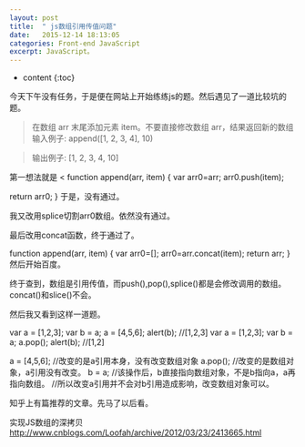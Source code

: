 ```yaml
---
layout: post
title:  " js数组引用传值问题"
date:   2015-12-14 18:13:05
categories: Front-end JavaScript
excerpt: JavaScript。
---
```


* content
{:toc}

今天下午没有任务，于是便在网站上开始练练js的题。然后遇见了一道比较坑的题。


>在数组 arr 末尾添加元素 item。不要直接修改数组 arr，结果返回新的数组
输入例子:
>append([1, 2, 3, 4],  10)

>输出例子:
>[1, 2, 3, 4, 10]

第一想法就是
<
function append(arr, item) {
    var arr0=arr;
    arr0.push(item);

return arr0;
}
于是，没有通过。

我又改用splice切割arr0数组。依然没有通过。

最后改用concat函数，终于通过了。

  function append(arr, item) {
      var arr0=[];
      arr0=arr.concat(item);
  return arr;
  }
然后开始百度。

终于查到，数组是引用传值，而push(),pop(),splice()都是会修改调用的数组。concat()和slice()不会。

然后我又看到这样一道题。

var a = [1,2,3];
var b = a;
a = [4,5,6];
alert(b);  //[1,2,3]
var a = [1,2,3];
var b = a;
a.pop();
alert(b);  //[1,2]


a = [4,5,6];   //改变的是a引用本身，没有改变数组对象
a.pop();       //改变的是数组对象，a引用没有改变。
b = a;           //该操作后，b直接指向数组对象，不是b指向a，a再指向数组。
                    //所以改变a引用并不会对b引用造成影响，改变数组对象可以。

知乎上有篇推荐的文章。先马了以后看。

实现JS数组的深拷贝
http://www.cnblogs.com/Loofah/archive/2012/03/23/2413665.html
